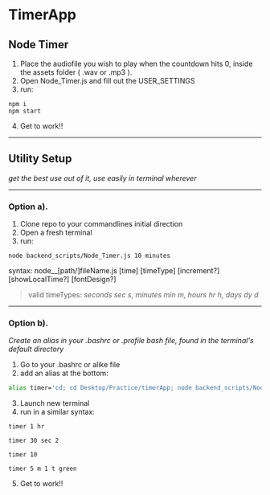 # TimerApp

## Node Timer
1. Place the audiofile you wish to play when the countdown hits 0, inside the assets folder ( .wav or .mp3 ).
2. Open Node_Timer.js and fill out the USER_SETTINGS
3. run: 
```
npm i
npm start
```
4. Get to work!!
---
## Utility Setup
_get the best use out of it, use easily in terminal wherever_

---
### Option a).
1. Clone repo to your commandlines initial direction
2. Open a fresh terminal
3. run:
```
node backend_scripts/Node_Timer.js 10 minutes 
``` 
syntax: node__[path/]fileName.js [time] [timeType] [increment?] [showLocalTime?] [fontDesign?]
>valid timeTypes: _seconds sec s, minutes min m, hours hr h, days dy d_


---
### Option b).
_Create an alias in your .bashrc or .profile bash file, found in the terminal's default directory_
1. Go to your .bashrc or alike file
2. add an alias at the bottom:
``` bash
alias timer='cd; cd Desktop/Practice/timerApp; node backend_scripts/Node_Timer.js'
```
3. Launch new terminal
4. run in a similar syntax:
```
timer 1 hr
```
```
timer 30 sec 2 
```
```
timer 10
```
```
timer 5 m 1 t green
```
5. Get to work!!